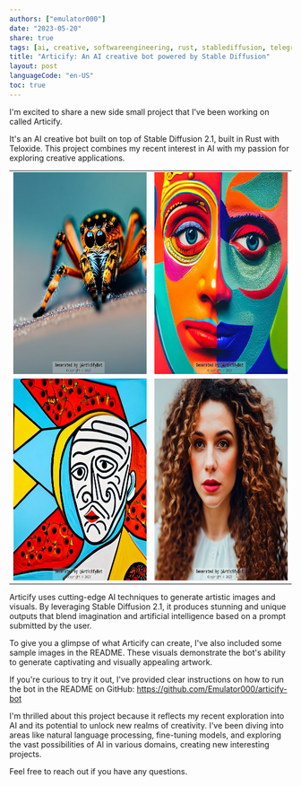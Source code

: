 ```yaml
---
authors: ["emulator000"]
date: "2023-05-20"
share: true
tags: [ai, creative, softwareengineering, rust, stablediffusion, telegram]
title: "Articify: An AI creative bot powered by Stable Diffusion"
layout: post
languageCode: "en-US"
toc: true
---
```


I'm excited to share a new side small project that I've been working on called Articify.

It's an AI creative bot built on top of Stable Diffusion 2.1, built in Rust with Teloxide. This project combines my recent interest in AI with my passion for exploring creative applications.

<table>
  <tr>
    <td><img src="https://github.com/Emulator000/articify-bot/blob/main/assets/showcase/img1.png?raw=true" alt="Sample 1" width="360" height ="360"></td>
    <td><img src="https://github.com/Emulator000/articify-bot/blob/main/assets/showcase/img2.png?raw=true" alt="Sample 2" width="360" height ="360"></td>
   </tr>
  <tr>
    <td><img src="https://github.com/Emulator000/articify-bot/blob/main/assets/showcase/img3.png?raw=true" alt="Sample 3" width="360" height ="360"></td>
    <td><img src="https://github.com/Emulator000/articify-bot/blob/main/assets/showcase/img4.png?raw=true" alt="Sample 4" width="360" height ="360"></td>
   </tr>
</table>

Articify uses cutting-edge AI techniques to generate artistic images and visuals. By leveraging Stable Diffusion 2.1, it produces stunning and unique outputs that blend imagination and artificial intelligence based on a prompt submitted by the user.

To give you a glimpse of what Articify can create, I've also included some sample images in the README. These visuals demonstrate the bot's ability to generate captivating and visually appealing artwork.

If you're curious to try it out, I've provided clear instructions on how to run the bot in the README on GitHub: https://github.com/Emulator000/articify-bot

I'm thrilled about this project because it reflects my recent exploration into AI and its potential to unlock new realms of creativity. I've been diving into areas like natural language processing, fine-tuning models, and exploring the vast possibilities of AI in various domains, creating new interesting projects.

Feel free to reach out if you have any questions.
